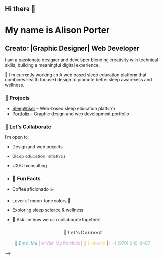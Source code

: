 ## Hi there 👋

<!--
**alip1436/alip1436** is a ✨ _special_ ✨ repository because its `README.md` (this file) appears on your GitHub profile.-->
<h1>My name is Alison Porter</h1>
<h2>Creator |Graphic Designer| Web Developer</h2>
<p>I am a passionate designer and developer blending creativity with technical skills, building a meaningful digital experience. </p>

🔭 I’m currently working on A web based sleep education platform that combines health focused design to promote better sleep awareness and wellness.
### 🚀 Projects
- [SleepWiser](https://adpdesign.art/sleepwiser) – Web-based sleep education platform
- [Portfolio](https://adpdesign.art) – Graphic design and web development portfolio

### 🤝 Let’s Collaborate
I’m open to:
- Design and web projects  
- Sleep education initiatives  
- UX/UI consulting

- ### 🌱 Fun Facts
- Coffee aficionado ☕  
- Lover of moon-tone colors 🌙  
- Exploring sleep science & wellness

- 💬 Ask me how we can collaborate together!

<h3 align="center" style="color:#7D6E83;">💫 Let's Connect</h3>

<p align="center">
  <a href="mailto:adpdesign@msn.com" style="color:#5A9FC9; text-decoration:none;">📧 Email Me</a> |
  <a href="https://adpdesign.art" target="_blank" style="color:#D497C7; text-decoration:none;">🌐 Visit My Portfolio</a> |
  <a href="https://www.linkedin.com/in/alison-porter" target="_blank" style="color:#F0C987; text-decoration:none;">💼 LinkedIn</a> |
  <span style="color:#82C6A6;">📞 +1 (970) 640-8487</span>
</p>

-->
